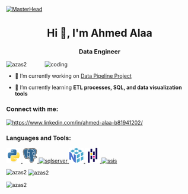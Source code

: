 [![MasterHead](https://user-images.githubusercontent.com/58959408/232639433-cb0aea21-66f0-4508-a771-85e2089c5a87.gif)](https://rishavchanda.io)
<h1 align="center">Hi 👋, I'm Ahmed Alaa</h1>
<h3 align="center">Data Engineer</h3>
<img align="right" alt="coding" width="400" src ="https://cdn.dribbble.com/users/1162077/screenshots/3848914/programmer.gif">

<p align="left"> <img src="https://komarev.com/ghpvc/?username=azas2&label=Profile%20views&color=0e75b6&style=flat" alt="azas2" /> </p>

- 🔭 I’m currently working on [Data Pipeline Project](https://github.com/azas2/DataPipeline)

- 🌱 I’m currently learning **ETL processes, SQL, and data visualization tools**

<h3 align="left">Connect with me:</h3>
<p align="left">
<a href="https://linkedin.com/in/ahmed-alaa-b81941202/" target="blank"><img align="center" src="https://raw.githubusercontent.com/rahuldkjain/github-profile-readme-generator/master/src/images/icons/Social/linked-in-alt.svg" alt="https://www.linkedin.com/in/ahmed-alaa-b81941202/" height="30" width="40" /></a>
</p>

<h3 align="left">Languages and Tools:</h3>
<p align="left"> 
  <a href="https://www.python.org" target="_blank" rel="noreferrer"> <img src="https://raw.githubusercontent.com/devicons/devicon/master/icons/python/python-original.svg" alt="python" width="40" height="40"/> </a>
  <a href="https://www.postgresql.org" target="_blank" rel="noreferrer"> <img src="https://raw.githubusercontent.com/devicons/devicon/master/icons/postgresql/postgresql-original.svg" alt="postgresql" width="40" height="40"/> </a>
  <a href="https://www.microsoft.com/en-us/sql-server" target="_blank" rel="noreferrer"> <img src="https://upload.wikimedia.org/wikipedia/commons/thumb/a/a1/Microsoft_SQL_Server_logo_2019.svg/2560px-Microsoft_SQL_Server_logo_2019.svg.png" alt="sqlserver" width="40" height="40"/> </a>
  <a href="https://numpy.org" target="_blank" rel="noreferrer"> <img src="https://raw.githubusercontent.com/devicons/devicon/master/icons/numpy/numpy-original.svg" alt="numpy" width="40" height="40"/> </a>
  <a href="https://pandas.pydata.org" target="_blank" rel="noreferrer"> <img src="https://raw.githubusercontent.com/devicons/devicon/master/icons/pandas/pandas-original.svg" alt="pandas" width="40" height="40"/> </a>
  <a href="https://learn.microsoft.com/en-us/sql/integration-services/" target="_blank" rel="noreferrer"> <img src="https://upload.wikimedia.org/wikipedia/commons/thumb/0/01/SQL_Server_Integration_Services_logo.svg/2560px-SQL_Server_Integration_Services_logo.svg.png" alt="ssis" width="40" height="40"/> </a>
</p>

<p><img align="left" src="https://github-readme-stats.vercel.app/api/top-langs?username=azas2&show_icons=true&locale=en&layout=compact" alt="azas2" /></p>

<p>&nbsp;<img align="center" src="https://github-readme-stats.vercel.app/api?username=azas2&show_icons=true&locale=en" alt="azas2" /></p>

<p><img align="center" src="https://github-readme-streak-stats.herokuapp.com/?user=azas2&" alt="azas2" /></p>
